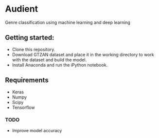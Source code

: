 # Audient
Genre classification using machine learning and deep learning

## Getting started:
* Clone this repository.  
* Download GTZAN dataset and place it in the working directory to work with the dataset and build the model.  
* Install Anaconda and run the iPython notebook.  

## Requirements

* Keras
* Numpy
* Scipy
* Tensorflow

### TODO

* Improve model accuracy
